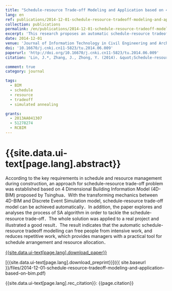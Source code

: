 ```yaml
---
title: "Schedule-resource Trade-off Modeling and Application based on 4D-BIM"
lang: en
ref: publications/2014-12-01-schedule-resource-tradeoff-modeling-and-application-based-on-bim
collection: publications
permalink: /en/publications/2014-12-01-schedule-resource-tradeoff-modeling-and-application-based-on-bim
excerpt: 'This research proposes an automatic schedule-resource tradeoff modeling and simulation approach for construction, which could avoid rework and improve work efficiency'
date: 2014-12-01
venue: 'Journal of Information Technology in Civil Engineering and Architecture'
doi: '10.16670/j.cnki.cn11-5823/tu.2014.06.009'
paperurl: 'http://doi.org/10.16670/j.cnki.cn11-5823/tu.2014.06.009'
citation: 'Lin, J.*, Zhang, J., Zhong, Y. (2014). &quot;Schedule-resource Trade-off Modeling and Application based on 4D-BIM&quot; <i>Journal of Information Technology in Civil Engineering and Architecture</i>. 6(6): 44-49. doi: 10.16670/j.cnki.cn11-5823/tu.2014.06.009 (in Chinese)'

comment: true
category: journal

tags: 
  - BIM
  - schedule
  - resource
  - tradeoff
  - simulated annealing

grants:
  - 2013AA041307
  - 51278274
  - RCBIM
---
```



{{site.data.ui-text[page.lang].abstract}}
====

According to the key requirements in schedule and resource management during construction, an approach for schedule-resource trade-off problem was established based on 4 Dimensional Building Information Model (4D-BIM) proposed by Tsinghua．With the transforming mechanics between 4D-BIM and Discrete Event Simulation model, schedule-resource trade-off model can be achieved automatically．In addition, the paper explores and analyses the process of SA algorithm in order to tackle the schedule-resource trade-off．The whole solution was applied to a real project and illustrated a good result．The result indicates that the automatic schedule-resource tradeoff modelling can free people from intensive work, and reduces repetitive work, which provides managers with a practical tool for schedule arrangement and resource allocation．

[{{site.data.ui-text[page.lang].download_paper}}](http://doi.org/10.16670/j.cnki.cn11-5823/tu.2014.06.009)

[{{site.data.ui-text[page.lang].download_preprint}}]({{ site.baseurl }}/files/2014-12-01-schedule-resource-tradeoff-modeling-and-application-based-on-bim.pdf)

{{site.data.ui-text[page.lang].rec_citation}}: {{page.citation}}
